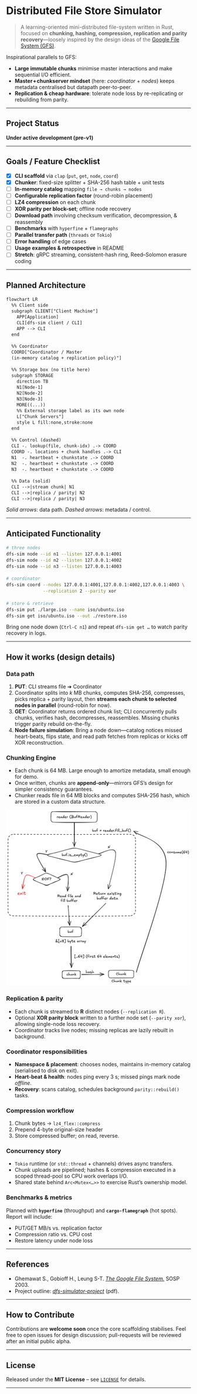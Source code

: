 # Distributed File Store Simulator

> A learning-oriented mini-distributed file-system written in Rust, focused on **chunking, hashing, compression, replication and parity recovery**—loosely inspired by the design ideas of the [Google File System (GFS)](https://pdos.csail.mit.edu/6.824/papers/gfs.pdf).

Inspirational parallels to GFS:

* **Large immutable chunks** minimise master interactions and make sequential I/O efficient.
* **Master + chunkserver mindset** (here: *coordinator* + *nodes*) keeps metadata centralised but datapath peer-to-peer.
* **Replication & cheap hardware**: tolerate node loss by re-replicating or rebuilding from parity.

---

## Project Status

**Under active development (pre-v1)**

---

## Goals / Feature Checklist

* [x] **CLI scaffold** via `clap` (`put`, `get`, `node`, `coord`)
* [x] **Chunker**: fixed-size splitter + SHA-256 hash table + unit tests
* [ ] **In-memory catalog** mapping `file → chunks → nodes`
* [ ] **Configurable replication factor** (round-robin placement)
* [ ] **LZ4 compression** on each chunk
* [ ] **XOR parity per block-set**; offline node recovery
* [ ] **Download path** involving checksum verification, decompression, & reassembly
* [ ] **Benchmarks** with `hyperfine` + `flamegraphs`
* [ ] **Parallel transfer path** (`threads` or `Tokio`)
* [ ] **Error handling** of edge cases
* [ ] **Usage examples & retrospective** in README
* [ ] **Stretch**: gRPC streaming, consistent-hash ring, Reed–Solomon erasure coding

---

## Planned Architecture

```mermaid
flowchart LR
  %% Client side
  subgraph CLIENT["Client Machine"]
    APP[Application]
    CLI[dfs-sim client / CLI]
    APP --> CLI
  end

  %% Coordinator
  COORD["Coordinator / Master
  (in-memory catalog + replication policy)"]

  %% Storage box (no title here)
  subgraph STORAGE
    direction TB
    N1[Node-1]
    N2[Node-2]
    N3[Node-3]
    MORE((...))
    %% External storage label as its own node
    L["Chunk Servers"]
    style L fill:none,stroke:none
  end

  %% Control (dashed)
  CLI -. lookup(file, chunk-idx) .-> COORD
  COORD -. locations + chunk handles .-> CLI
  N1  -. heartbeat + chunkstate .-> COORD
  N2  -. heartbeat + chunkstate .-> COORD
  N3  -. heartbeat + chunkstate .-> COORD

  %% Data (solid)
  CLI -->|stream chunk| N1
  CLI -->|replica / parity| N2
  CLI -->|replica / parity| N3
```

*Solid arrows*: data path.
*Dashed arrows*: metadata / control.

---

## Anticipated Functionality

```bash
# three nodes
dfs-sim node --id n1 --listen 127.0.0.1:4001
dfs-sim node --id n2 --listen 127.0.0.1:4002
dfs-sim node --id n3 --listen 127.0.0.1:4003

# coordinator
dfs-sim coord --nodes 127.0.0.1:4001,127.0.0.1:4002,127.0.0.1:4003 \
              --replication 2 --parity xor

# store & retrieve
dfs-sim put ./large.iso --name iso/ubuntu.iso
dfs-sim get iso/ubuntu.iso --out ./restore.iso
```

Bring one node down (`Ctrl-C n1`) and repeat `dfs-sim get …` to watch parity recovery in logs.

---

## How it works (design details)

### Data path

1. **PUT**: CLI streams file ➜ Coordinator
2. Coordinator splits into *k* MB chunks, computes SHA-256, compresses, picks replica + parity layout, then **streams each chunk to selected nodes in parallel** (round-robin for now).
3. **GET**: Coordinator returns ordered chunk list; CLI concurrently pulls chunks, verifies hash, decompresses, reassembles. Missing chunks trigger parity rebuild on-the-fly.
4. **Node failure simulation**: Bring a node down—catalog notices missed heart-beats, flips state, and read path fetches from replicas or kicks off XOR reconstruction.

### Chunking Engine

* Each chunk is 64 MB. Large enough to amortize metadata, small enough for demo.
* Once written, chunks are **append-only**—mirrors GFS’s design for simpler consistency guarantees.
* Chunker reads file in 64 MB blocks and computes SHA-256 hash, which are stored in a custom data
structure.

![Chunker](/assets/chunker-arch.excalidraw.png)

### Replication & parity

* Each chunk is streamed to **R** distinct nodes (`--replication R`).
* Optional **XOR parity block** written to a further node set (`--parity xor`), allowing single-node loss recovery.
* Coordinator tracks live nodes; missing replicas are lazily rebuilt in background.

### Coordinator responsibilities

* **Namespace & placement**: chooses nodes, maintains in-memory catalog (serialised to disk on exit).
* **Heart-beat & health**: nodes ping every 3 s; missed pings mark node *offline*.
* **Recovery**: scans catalog, schedules background `parity::rebuild()` tasks.

### Compression workflow

1. Chunk bytes → `lz4_flex::compress`
2. Prepend 4-byte original-size header
3. Store compressed buffer; on read, reverse.

### Concurrency story

* `Tokio` runtime (or `std::thread` + channels) drives async transfers.
* Chunk uploads are pipelined; hashes & compression executed in a scoped thread-pool so CPU work overlaps I/O.
* Shared state behind `Arc<Mutex<…>>` to exercise Rust’s ownership model.

### Benchmarks & metrics

Planned with **`hyperfine`** (throughput) and **`cargo-flamegraph`** (hot spots). Report will include:

* PUT/GET MB/s vs. replication factor
* Compression ratio vs. CPU cost
* Restore latency under node loss

---

## References

* Ghemawat S., Gobioff H., Leung S-T. [*The Google File System.*](https://pdos.csail.mit.edu/6.824/papers/gfs.pdf) SOSP 2003.
* Project outline: [*dfs-simulator-project*](/assets/dfs-simulator-project.pdf) (pdf).

---

## How to Contribute

Contributions are **welcome soon** once the core scaffolding stabilises. Feel free to open issues for design discussion; pull-requests will be reviewed after an initial public alpha.

---

## License

Released under the **MIT License** – see [`LICENSE`](LICENSE) for details.

---

